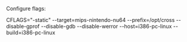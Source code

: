 Configure flags:

CFLAGS="-static" --target=mips-nintendo-nu64 --prefix=/opt/cross --disable-gprof --disable-gdb --disable-werror --host=i386-pc-linux --build=i386-pc-linux
